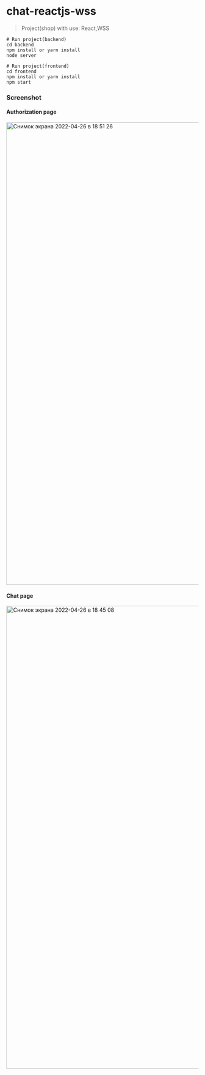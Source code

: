 # chat-reactjs-wss

> Project(shop) with use: React,WSS

```
# Run project(backend)
cd backend
npm install or yarn install
node server

# Run project(frontend)
cd frontend
npm install or yarn install
npm start
```


### Screenshot 
#### Authorization page
<img width="1211" alt="Снимок экрана 2022-04-26 в 18 51 26" src="https://user-images.githubusercontent.com/34871899/165328469-1f0ea4d7-d492-492a-beca-442e79e5dde9.png"><br />
#### Chat page
<img width="1212" alt="Снимок экрана 2022-04-26 в 18 45 08" src="https://user-images.githubusercontent.com/34871899/165327592-c7dc74de-11d5-4a23-a286-acac2c9d2315.png">
